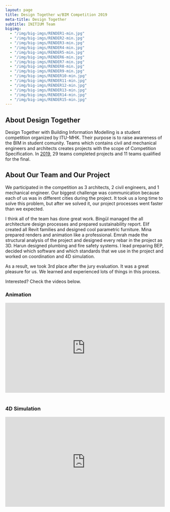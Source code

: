 ```yaml
---
layout: page
title: Design Together w/BIM Competition 2019
meta-title: Design Together
subtitle: INITIUM Team
bigimg:
  - "/img/big-imgs/RENDER1-min.jpg"
  - "/img/big-imgs/RENDER2-min.jpg"
  - "/img/big-imgs/RENDER3-min.jpg"
  - "/img/big-imgs/RENDER4-min.jpg"
  - "/img/big-imgs/RENDER5-min.jpg"
  - "/img/big-imgs/RENDER6-min.jpg"
  - "/img/big-imgs/RENDER7-min.jpg"
  - "/img/big-imgs/RENDER8-min.jpg"
  - "/img/big-imgs/RENDER9-min.jpg"
  - "/img/big-imgs/RENDER10-min.jpg"
  - "/img/big-imgs/RENDER11-min.jpg"
  - "/img/big-imgs/RENDER12-min.jpg"
  - "/img/big-imgs/RENDER13-min.jpg"
  - "/img/big-imgs/RENDER14-min.jpg"
  - "/img/big-imgs/RENDER15-min.jpg"
---
```


## About Design Together

Design Together with Building Information Modelling is a student competition organized by ITU-MHK. Their purpose is to raise awareness of the BIM in student comunity. Teams which contains civil and mechanical engineers and architects creates projects with the scope of Competition Specification. In <a target="_blank" href="http://en.designtogether.itumhk.com/2019-design-together-projects/">2019</a>, 29 teams completed projects and 11 teams qualified for the final.

## About Our Team and Our Project

We participated in the competition as 3 architects, 2 civil engineers, and 1 mechanical engineer. Our biggest challenge was communication because each of us was in different cities during the project. It took us a long time to solve this problem, but after we solved it, our project processes went faster than we expected. 

I think all of the team has done great work. Bingül managed the all architecture design processes and prepared sustainability report. Elif created all Revit families and designed cool parametric furniture. Mina prepared renders and animation like a professional. Emrah made the structural analysis of the project and designed every rebar in the project as 3D. Harun designed plumbing and fire safety systems. I lead preparing BEP, decided which software and which standards that we use in the project and worked on coordination and 4D simulation.

As a result, we took 3rd place after the jury evaluation. It was a great pleasure for us. We learned and experienced lots of things in this process.

Interested? Check the videos below. 

### Animation

<div class='modelo-wrapper'> 
  <div style="width: 100%; padding-bottom: 56.25%; position: relative"> <div style="position: absolute; top: 0; bottom: 0; left: 0; right: 0;"> 
    <iframe src="https://www.youtube.com/embed/GdxyjbsCKyU" style="width:100%;height:100%;" frameborder="0" allow="accelerometer; autoplay; encrypted-media; gyroscope; picture-in-picture" allowfullscreen ></iframe> 
    </div> 
  </div> 
</div>

<br>

### 4D Simulation 

<div class='modelo-wrapper'> 
  <div style="width: 100%; padding-bottom: 56.25%; position: relative"> <div style="position: absolute; top: 0; bottom: 0; left: 0; right: 0;"> 
    <iframe src="https://www.youtube.com/embed/NoMDwBsC7xY" style="width:100%;height:100%;" frameborder="0" allow="accelerometer; autoplay; encrypted-media; gyroscope; picture-in-picture" allowfullscreen ></iframe> 
    </div> 
  </div> 
</div>
